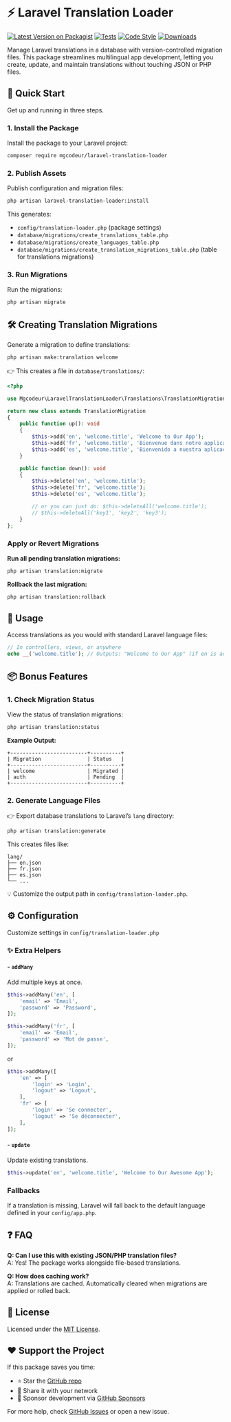 # ⚡ Laravel Translation Loader

[![Latest Version on Packagist](https://img.shields.io/packagist/v/mgcodeur/laravel-translation-loader.svg?style=flat-square)](https://packagist.org/packages/mgcodeur/laravel-translation-loader)
[![Tests](https://img.shields.io/github/actions/workflow/status/mgcodeur/laravel-translation-loader/run-tests.yml?branch=main&label=tests&style=flat-square)](https://github.com/mgcodeur/laravel-translation-loader/actions?query=workflow%3Arun-tests+branch%3Amain)
[![Code Style](https://img.shields.io/github/actions/workflow/status/mgcodeur/laravel-translation-loader/fix-php-code-style-issues.yml?branch=main&label=code%20style&style=flat-square)](https://github.com/mgcodeur/laravel-translation-loader/actions?query=workflow%3A"Fix+PHP+code+style+issues"+branch%3Amain)
[![Downloads](https://img.shields.io/packagist/dt/mgcodeur/laravel-translation-loader.svg?style=flat-square)](https://packagist.org/packages/mgcodeur/laravel-translation-loader)

Manage Laravel translations in a database with version-controlled migration files. This package streamlines multilingual app development, letting you create, update, and maintain translations without touching JSON or PHP files.

## 🚀 Quick Start

Get up and running in three steps.

### 1. Install the Package

Install the package to your Laravel project:

```bash
composer require mgcodeur/laravel-translation-loader
```

### 2. Publish Assets

Publish configuration and migration files:

```bash
php artisan laravel-translation-loader:install
```

This generates:

- `config/translation-loader.php` (package settings)
- `database/migrations/create_translations_table.php`
- `database/migrations/create_languages_table.php`
- `database/migrations/create_translation_migrations_table.php` (table for translations migrations)

### 3. Run Migrations

Run the migrations:

```bash
php artisan migrate
```

## 🛠️ Creating Translation Migrations

Generate a migration to define translations:

```bash
php artisan make:translation welcome
```

👉 This creates a file in `database/translations/`:

```php
<?php

use Mgcodeur\LaravelTranslationLoader\Translations\TranslationMigration;

return new class extends TranslationMigration
{
    public function up(): void
    {
        $this->add('en', 'welcome.title', 'Welcome to Our App');
        $this->add('fr', 'welcome.title', 'Bienvenue dans notre application');
        $this->add('es', 'welcome.title', 'Bienvenido a nuestra aplicación');
    }

    public function down(): void
    {
        $this->delete('en', 'welcome.title');
        $this->delete('fr', 'welcome.title');
        $this->delete('es', 'welcome.title');

        // or you can just do: $this->deleteAll('welcome.title');
        // $this->deleteAll('key1', 'key2', 'key3');
    }
};
```

### Apply or Revert Migrations

**Run all pending translation migrations:**

```bash
php artisan translation:migrate
```

**Rollback the last migration:**

```bash
php artisan translation:rollback
```

## 🎯 Usage

Access translations as you would with standard Laravel language files:

```php
// In controllers, views, or anywhere
echo __('welcome.title'); // Outputs: "Welcome to Our App" (if en is active)
```

## 📦 Bonus Features

### 1. Check Migration Status

View the status of translation migrations:

```bash
php artisan translation:status
```

**Example Output:**

```plaintext
+-------------------------+----------+
| Migration               | Status   |
+-------------------------+----------+
| welcome                 | Migrated |
| auth                    | Pending  |
+-------------------------+----------+
```

### 2. Generate Language Files

👉 Export database translations to Laravel’s `lang` directory:

```bash
php artisan translation:generate
```

This creates files like:

```plaintext
lang/
├── en.json
├── fr.json
├── es.json
└── ...
```

💡 Customize the output path in `config/translation-loader.php`.

## ⚙️ Configuration

Customize settings in `config/translation-loader.php`

### ✨ Extra Helpers

#### - `addMany`

Add multiple keys at once.

```php
$this->addMany('en', [
    'email' => 'Email',
    'password' => 'Password',
]);

$this->addMany('fr', [
    'email' => 'Email',
    'password' => 'Mot de passe',
]);
```

or

```php
$this->addMany([
    'en' => [
        'login' => 'Login',
        'logout' => 'Logout',
    ],
    'fr' => [
        'login' => 'Se connecter',
        'logout' => 'Se déconnecter',
    ],
]);
```

#### - `update`

Update existing translations.

```php
$this->update('en', 'welcome.title', 'Welcome to Our Awesome App');
```

### Fallbacks

If a translation is missing, Laravel will fall back to the default language defined in your `config/app.php`.

## ❓ FAQ

**Q: Can I use this with existing JSON/PHP translation files?**  
A: Yes! The package works alongside file-based translations.

**Q: How does caching work?**  
A: Translations are cached. Automatically cleared when migrations are applied or rolled back.

## 📜 License

Licensed under the [MIT License](./LICENSE.md).

## ❤️ Support the Project

If this package saves you time:

- ⭐ Star the [GitHub repo](https://github.com/mgcodeur/laravel-translation-loader)
- 📢 Share it with your network
- 💸 Sponsor development via [GitHub Sponsors](https://github.com/sponsors/mgcodeur)

For more help, check [GitHub Issues](https://github.com/mgcodeur/laravel-translation-loader/issues) or open a new issue.
